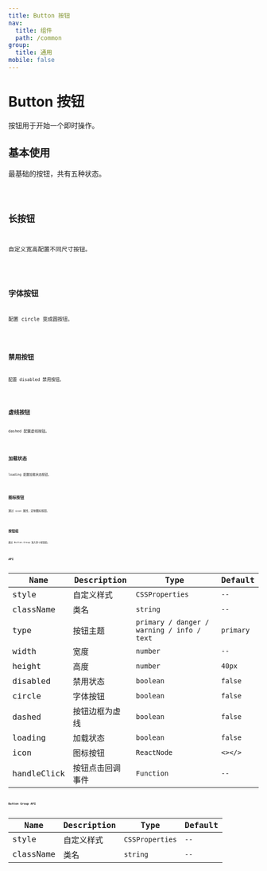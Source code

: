```yaml
---
title: Button 按钮
nav:
  title: 组件
  path: /common
group:
  title: 通用
mobile: false
---
```


# Button 按钮

按钮用于开始一个即时操作。

## 基本使用

最基础的按钮，共有五种状态。

<code src="./demos/index1.tsx" />

## 长按钮

自定义宽高配置不同尺寸按钮。

<code src="./demos/index2.tsx" />

## 字体按钮

配置 circle 变成圆按钮。

<code src="./demos/index3.tsx" />

## 禁用按钮

配置 disabled 禁用按钮。

<code src="./demos/index4.tsx" />

## 虚线按钮

dashed 配置虚线按钮。

<code src="./demos/index5.tsx" />

## 加载状态

loading 配置加载状态按钮。

<code src="./demos/index6.tsx" />

## 图标按钮

通过 icon 属性，定制图标按钮。

<code src="./demos/index8.tsx" />

## 按钮组

通过 Button.Group 放入多个按钮组。

<code src="./demos/index7.tsx" />

## API

| Name        | Description      | Type                                       | Default   |
| ----------- | ---------------- | ------------------------------------------ | --------- |
| style       | 自定义样式       | `CSSProperties`                            | `--`      |
| className   | 类名             | `string`                                   | `--`      |
| type        | 按钮主题         | `primary / danger / warning / info / text` | `primary` |
| width       | 宽度             | `number`                                   | `--`      |
| height      | 高度             | `number`                                   | `40px`    |
| disabled    | 禁用状态         | `boolean`                                  | `false`   |
| circle      | 字体按钮         | `boolean`                                  | `false`   |
| dashed      | 按钮边框为虚线   | `boolean`                                  | `false`   |
| loading     | 加载状态         | `boolean`                                  | `false`   |
| icon        | 图标按钮         | `ReactNode`                                | `<></>`   |
| handleClick | 按钮点击回调事件 | `Function`                                 | `--`      |

## Button Group API

| Name      | Description | Type            | Default |
| --------- | ----------- | --------------- | ------- |
| style     | 自定义样式  | `CSSProperties` | `--`    |
| className | 类名        | `string`        | `--`    |
